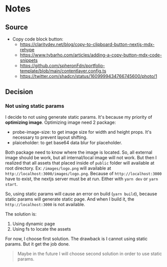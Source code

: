 # Notes

## Source

- Copy code block button:
  - <https://claritydev.net/blog/copy-to-clipboard-button-nextjs-mdx-rehype>
  - <https://www.tybarho.com/articles/adding-a-copy-button-mdx-code-snippets>
  - <https://github.com/spheronFdn/portfolio-template/blob/main/contentlayer.config.ts>
  - <https://twitter.com/shadcn/status/1609999434766745600/photo/1>

## Decision

### Not using static params

I decide to not using generate static params. It's because my priority of **optimizing image**. Optimizing image need 2 package:

- probe-image-size: to get image size for width and height props. It's necessary to prevent layout shifting.
- plaiceholder: to get base64 data blur for placeholder.

Both package need to know where the image is located. So, all external image should be work, but all internal/local image will not work. But then I realized that all assets that placed inside of `public` folder will available at root directory. Ex: `/images/logo.png` will available at `http://localhost:3000/images/logo.png`. Because of `http://localhost:3000` have to exist, the nextjs server must be at run. Either with `yarn dev` or `yarn start`.

So, using static params will cause an error on build (`yarn build`), because static params will generate static page. And when I build it, the `http://localhost:3000` is not available.

The solution is:

1. Using dynamic page
2. Using fs to locate the assets

For now, I choose first solution. The drawback is I cannot using static params. But it get the job done.

> Maybe in the future I will choose second solution in order to use static params.

